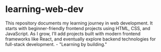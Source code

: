 # learning-web-dev
This repository documents my learning journey in web development. It starts with beginner-friendly frontend projects using HTML, CSS, and JavaScript. As I grow, I’ll add projects built with modern frontend frameworks like React, and eventually explore backend technologies for full-stack development. - "Learning by building."
